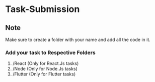 # Task-Submission

## Note
Make sure to create a folder with your name and add all the code in it.

### Add your task to Respective Folders
1. /React (Only for React.Js tasks)
2. /Node (Only for Node.Js tasks)
3. /Flutter (Only for Flutter tasks)
